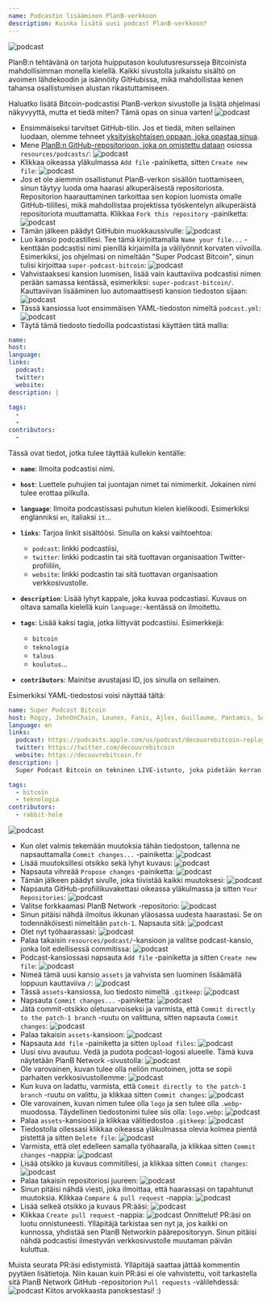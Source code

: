 ```yaml
---
name: Podcastin lisääminen PlanB-verkkoon
description: Kuinka lisätä uusi podcast PlanB-verkkoon?
---
```

![podcast](assets/cover.webp)

PlanB:n tehtävänä on tarjota huipputason koulutusresursseja Bitcoinista mahdollisimman monella kielellä. Kaikki sivustolla julkaistu sisältö on avoimen lähdekoodin ja isännöity GitHubissa, mikä mahdollistaa kenen tahansa osallistumisen alustan rikastuttamiseen.

Haluatko lisätä Bitcoin-podcastisi PlanB-verkon sivustolle ja lisätä ohjelmasi näkyvyyttä, mutta et tiedä miten? Tämä opas on sinua varten!
![podcast](assets/01.webp)
- Ensimmäiseksi tarvitset GitHub-tilin. Jos et tiedä, miten sellainen luodaan, olemme tehneet [yksityiskohtaisen oppaan, joka opastaa sinua](https://planb.network/tutorials/others/create-github-account).
- Mene [PlanB:n GitHub-repositorioon, joka on omistettu dataan](https://github.com/DecouvreBitcoin/sovereign-university-data/tree/dev/resources/podcasts) osiossa `resources/podcasts/`:
![podcast](assets/02.webp)
- Klikkaa oikeassa yläkulmassa `Add file` -painiketta, sitten `Create new file`:
![podcast](assets/03.webp)
- Jos et ole aiemmin osallistunut PlanB-verkon sisällön tuottamiseen, sinun täytyy luoda oma haarasi alkuperäisestä repositoriosta. Repositorion haarauttaminen tarkoittaa sen kopion luomista omalle GitHub-tilillesi, mikä mahdollistaa projektissa työskentelyn alkuperäistä repositoriota muuttamatta. Klikkaa `Fork this repository` -painiketta:
![podcast](assets/04.webp)
- Tämän jälkeen päädyt GitHubin muokkaussivulle:
![podcast](assets/05.webp)
- Luo kansio podcastillesi. Tee tämä kirjoittamalla `Name your file...` -kenttään podcastisi nimi pienillä kirjaimilla ja välilyönnit korvaten viivoilla. Esimerkiksi, jos ohjelmasi on nimeltään "Super Podcast Bitcoin", sinun tulisi kirjoittaa `super-podcast-bitcoin`:
![podcast](assets/06.webp)
- Vahvistaaksesi kansion luomisen, lisää vain kauttaviiva podcastisi nimen perään samassa kentässä, esimerkiksi: `super-podcast-bitcoin/`. Kauttaviivan lisääminen luo automaattisesti kansion tiedoston sijaan:
![podcast](assets/07.webp)
- Tässä kansiossa luot ensimmäisen YAML-tiedoston nimeltä `podcast.yml`:
![podcast](assets/08.webp)
- Täytä tämä tiedosto tiedoilla podcastistasi käyttäen tätä mallia:

```yaml
name: 
host: 
language: 
links:
  podcast: 
  twitter: 
  website: 
description: |
  
tags:
  - 
  - 
contributors:
  - 
```

Tässä ovat tiedot, jotka tulee täyttää kullekin kentälle:

- **`name`**: Ilmoita podcastisi nimi.
- **`host`**: Luettele puhujien tai juontajan nimet tai nimimerkit. Jokainen nimi tulee erottaa pilkulla.
- **`language`**: Ilmoita podcastissasi puhutun kielen kielikoodi. Esimerkiksi englanniksi `en`, italiaksi `it`...

- **`links`**: Tarjoa linkit sisältöösi. Sinulla on kaksi vaihtoehtoa:
	- `podcast`: linkki podcastiisi,
	- `twitter`: linkki podcastin tai sitä tuottavan organisaation Twitter-profiiliin,
	- `website`: linkki podcastin tai sitä tuottavan organisaation verkkosivustolle.
- **`description`**: Lisää lyhyt kappale, joka kuvaa podcastiasi. Kuvaus on oltava samalla kielellä kuin `language:`-kentässä on ilmoitettu.
- **`tags`**: Lisää kaksi tagia, jotka liittyvät podcastiisi. Esimerkkejä:
    - `bitcoin`
    - `teknologia`
    - `talous`
    - `koulutus`...

- **`contributors`**: Mainitse avustajasi ID, jos sinulla on sellainen.

Esimerkiksi YAML-tiedostosi voisi näyttää tältä:

```yaml
name: Super Podcast Bitcoin
host: Rogzy, JohnOnChain, Lounes, Fanis, Ajlex, Guillaume, Pantamis, Sosthene, Loic
language: en
links:
  podcast: https://podcasts.apple.com/us/podcast/decouvrebitcoin-replay/id1693844092
  twitter: https://twitter.com/decouvrebitcoin
  website: https://decouvrebitcoin.fr
description: |
  Super Podcast Bitcoin on tekninen LIVE-istunto, joka pidetään kerran viikossa Twitterissä syventymään Bitcoin-protokollaan, toisen kerroksen ratkaisuihin ja kaikkeen, mikä hämmästyttää. Isäntämme Lounes, Pantamis, Loïc ja Sosthene vastaavat kysymyksiisi ja tarjoavat maailman teknisimmän shown Bitcoinista.

tags:
  - bitcoin
  - teknologia
contributors:
  - rabbit-hole
```

![podcast](assets/09.webp)

- Kun olet valmis tekemään muutoksia tähän tiedostoon, tallenna ne napsauttamalla `Commit changes...` -painiketta:
![podcast](assets/10.webp)
- Lisää muutoksillesi otsikko sekä lyhyt kuvaus:
![podcast](assets/11.webp)
- Napsauta vihreää `Propose changes` -painiketta:
![podcast](assets/12.webp)
- Tämän jälkeen päädyt sivulle, joka tiivistää kaikki muutoksesi:
![podcast](assets/13.webp)
- Napsauta GitHub-profiilikuvakettasi oikeassa yläkulmassa ja sitten `Your Repositories`:
![podcast](assets/14.webp)
- Valitse forkkaamasi PlanB Network -repositorio:
![podcast](assets/15.webp)
- Sinun pitäisi nähdä ilmoitus ikkunan yläosassa uudesta haarastasi. Se on todennäköisesti nimeltään `patch-1`. Napsauta sitä:
![podcast](assets/16.webp)
- Olet nyt työhaarassasi:
![podcast](assets/17.webp)
- Palaa takaisin `resources/podcast/`-kansioon ja valitse podcast-kansio, jonka loit edellisessä commitissa: ![podcast](assets/18.webp)
- Podcast-kansiossasi napsauta `Add file` -painiketta ja sitten `Create new file`:
![podcast](assets/19.webp)
- Nimeä tämä uusi kansio `assets` ja vahvista sen luominen lisäämällä loppuun kauttaviiva `/`:
![podcast](assets/20.webp)
- Tässä `assets`-kansiossa, luo tiedosto nimeltä `.gitkeep`:
![podcast](assets/21.webp)
- Napsauta `Commit changes...` -painiketta:
![podcast](assets/22.webp)
- Jätä commit-otsikko oletusarvoiseksi ja varmista, että `Commit directly to the patch-1 branch` -ruutu on valittuna, sitten napsauta `Commit changes`:
![podcast](assets/23.webp)
- Palaa takaisin `assets`-kansioon:
![podcast](assets/24.webp)
- Napsauta `Add file` -painiketta ja sitten `Upload files`:
![podcast](assets/25.webp)
- Uusi sivu avautuu. Vedä ja pudota podcast-logosi alueelle. Tämä kuva näytetään PlanB Network -sivustolla: ![podcast](assets/26.webp)
- Ole varovainen, kuvan tulee olla neliön muotoinen, jotta se sopii parhaiten verkkosivustollemme:
![podcast](assets/27.webp)
- Kun kuva on ladattu, varmista, että `Commit directly to the patch-1 branch` -ruutu on valittu, ja klikkaa sitten `Commit changes`:
![podcast](assets/28.webp)
- Ole varovainen, kuvan nimen tulee olla `logo` ja sen tulee olla `.webp`-muodossa. Täydellinen tiedostonimi tulee siis olla: `logo.webp`:
![podcast](assets/29.webp)
- Palaa `assets`-kansioosi ja klikkaa välitiedostoa `.gitkeep`:
![podcast](assets/30.webp)
- Tiedostolla ollessasi klikkaa oikeassa yläkulmassa olevia kolmea pientä pistettä ja sitten `Delete file`:
![podcast](assets/31.webp)
- Varmista, että olet edelleen samalla työhaaralla, ja klikkaa sitten `Commit changes` -nappia:
![podcast](assets/32.webp)
- Lisää otsikko ja kuvaus commitillesi, ja klikkaa sitten `Commit changes`:
![podcast](assets/33.webp)
- Palaa takaisin repositoriosi juureen:
![podcast](assets/34.webp)
- Sinun pitäisi nähdä viesti, joka ilmoittaa, että haarassasi on tapahtunut muutoksia. Klikkaa `Compare & pull request` -nappia:
![podcast](assets/35.webp)
- Lisää selkeä otsikko ja kuvaus PR:ääsi:
![podcast](assets/36.webp)
- Klikkaa `Create pull request` -nappia:
![podcast](assets/37.webp)
Onnittelut! PR:äsi on luotu onnistuneesti. Ylläpitäjä tarkistaa sen nyt ja, jos kaikki on kunnossa, yhdistää sen PlanB Networkin päärepositoryyn. Sinun pitäisi nähdä podcastisi ilmestyvän verkkosivustolle muutaman päivän kuluttua.

Muista seurata PR:äsi edistymistä. Ylläpitäjä saattaa jättää kommentin pyytäen lisätietoja. Niin kauan kuin PR:äsi ei ole vahvistettu, voit tarkastella sitä PlanB Network GitHub -repositorion `Pull requests` -välilehdessä:
![podcast](assets/38.webp)
Kiitos arvokkaasta panoksestasi! :)